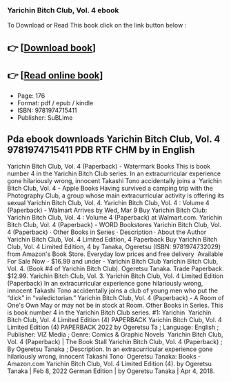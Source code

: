 ### Yarichin Bitch Club, Vol. 4  ebook

To Download or Read This book click on the link button below :

## 👉  [**[Download book](http://get-pdfs.com/download.php?group=book&from=github.com&id=623211&lnk=1061 "Download book")**]

## 👉  [**[Read online book](http://get-pdfs.com/download.php?group=book&from=github.com&id=623211&lnk=1061 "Read online book")**]


* Page: 176
* Format: pdf / epub / kindle
* ISBN: 9781974715411
* Publisher: SuBLime



## Pda ebook downloads Yarichin Bitch Club, Vol. 4 9781974715411 PDB RTF CHM by  in English



 Yarichin Bitch Club, Vol. 4 (Paperback) - Watermark Books This is book number 4 in the Yarichin Bitch Club series. In an extracurricular experience gone hilariously wrong, innocent Takashi Tono accidentally joins a 
 Yarichin Bitch Club, Vol. 4 - Apple Books Having survived a camping trip with the Photography Club, a group whose main extracurricular activity is offering its sexual Yarichin Bitch Club, Vol. 4.
 Yarichin Bitch Club, Vol. 4 : Volume 4 (Paperback) - Walmart Arrives by Wed, Mar 9 Buy Yarichin Bitch Club: Yarichin Bitch Club, Vol. 4 : Volume 4 (Paperback) at Walmart.com.
 Yarichin Bitch Club, Vol. 4 (Paperback) - WORD Bookstores Yarichin Bitch Club, Vol. 4 (Paperback) · Other Books in Series · Description · About the Author 
 Yarichin Bitch Club, Vol. 4 Limited Edition, 4 Paperback Buy Yarichin Bitch Club, Vol. 4 Limited Edition, 4 by Tanaka, Ogeretsu (ISBN: 9781974732029) from Amazon&#039;s Book Store. Everyday low prices and free delivery 
 Available For Sale Now - $16.99 and under - Yarichin Bitch Club Yarichin Bitch Club, Vol. 4. (Book #4 of Yarichin Bitch Club). Ogeretsu Tanaka. Trade Paperback. $12.99. Yarichin Bitch Club, Vol. 3.
 Yarichin Bitch Club, Vol. 4 Limited Edition (Paperback) In an extracurricular experience gone hilariously wrong, innocent Takashi Tono accidentally joins a club of young men who put the “dick” in “valedictorian.”
 Yarichin Bitch Club, Vol. 4 (Paperback) - A Room of One&#039;s Own May or may not be in stock at Room. Other Books in Series. This is book number 4 in the Yarichin Bitch Club series. #1: Yarichin 
 Yarichin Bitch Club, Vol. 4 Limited Edition (4) PAPERBACK Yarichin Bitch Club, Vol. 4 Limited Edition (4) PAPERBACK 2022 by Ogeretsu Ta ; Language: English ; Publisher: VIZ Media ; Genre: Comics &amp; Graphic Novels 
 Yarichin Bitch Club, Vol. 4 (Paperback) | The Book Stall Yarichin Bitch Club, Vol. 4 (Paperback) ; By Ogeretsu Tanaka ; Description. In an extracurricular experience gone hilariously wrong, innocent Takashi Tono 
 Ogeretsu Tanaka: Books - Amazon.com Yarichin Bitch Club, Vol. 4 Limited Edition (4). by Ogeretsu Tanaka | Feb 8, 2022 German Edition | by Ogeretsu Tanaka | Apr 4, 2018.





